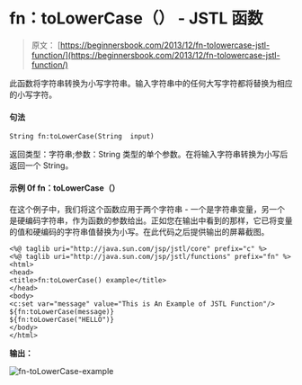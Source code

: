# fn：toLowerCase（） - JSTL 函数

> 原文： [https://beginnersbook.com/2013/12/fn-tolowercase-jstl-function/](https://beginnersbook.com/2013/12/fn-tolowercase-jstl-function/)

此函数将字符串转换为小写字符串。输入字符串中的任何大写字符都将替换为相应的小写字符。

#### 句法

```
String fn:toLowerCase(String  input)
```

返回类型：字符串;参数：String 类型的单个参数。在将输入字符串转换为小写后返回一个 String。

#### 示例 0f fn：toLowerCase（）

在这个例子中，我们将这个函数应用于两个字符串 - 一个是字符串变量，另一个是硬编码字符串，作为函数的参数给出。正如您在输出中看到的那样，它已将变量的值和硬编码的字符串值替换为小写。在此代码之后提供输出的屏幕截图。

```
<%@ taglib uri="http://java.sun.com/jsp/jstl/core" prefix="c" %>
<%@ taglib uri="http://java.sun.com/jsp/jstl/functions" prefix="fn" %>
<html>
<head>
<title>fn:toLowerCase() example</title>
</head>
<body>
<c:set var="message" value="This is An Example of JSTL Function"/>
${fn:toLowerCase(message)}
${fn:toLowerCase("HELLO")}
</body>
</html>
```

**输出：**

![fn-toLowerCase-example](../Images/8e323cd2622bfe829bfa385d79a15545.jpg)
